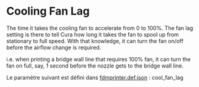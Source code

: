 # Cooling Fan Lag

The time it takes the cooling fan to accelerate from 0 to 100%. The fan lag setting is there to tell Cura how long it takes the fan to spool up from stationary to full speed. With that knowledge, it can turn the fan on/off before the airflow change is required. 


i.e. when printing a bridge wall line that requires 100% fan, it can turn the fan on full, say, 1 second before the nozzle gets to the bridge wall line. 


Le paramètre suivant est défini dans [fdmprinter.def.json](https://github.com/smartavionics/Cura/blob/mb-master/resources/definitions/fdmprinter.def.json) : cool_fan_lag